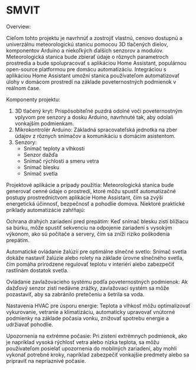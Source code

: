 # SMVIT

Overview:


Cieľom tohto projektu je navrhnúť a zostrojiť vlastnú, cenovo dostupnú a univerzálnu meteorologickú stanicu pomocou 3D tlačených dielov, komponentov Arduino a niekoľkých ďalších senzorov a modulov. Meteorologická stanica bude zbierať údaje o rôznych parametroch prostredia a bude spolupracovať s aplikáciou Home Assistant, populárnou open-source platformou pre domácu automatizáciu. Integráciou s aplikáciou Home Assistant umožní stanica používateľom automatizovať úlohy v domácom prostredí na základe poveternostných podmienok v reálnom čase.

Komponenty projektu:
1. 3D tlačený kryt: Prispôsobiteľné puzdrá odolné voči poveternostným vplyvom pre senzory a dosku Arduino, navrhnuté tak, aby odolali vonkajším podmienkam.
2. Mikrokontrolér Arduino: Základná spracovateľská jednotka na zber údajov z rôznych snímačov a komunikáciu s domácim asistentom.
3. Senzory:
	* Snímač teploty a vlhkosti
	* Senzor dažďa
	* Snímač rýchlosti a smeru vetra
	* Snímač blesku
	* Snímač svetla

Projektové aplikácie a prípady použitia:
Meteorologická stanica bude generovať cenné údaje o prostredí, ktoré môžu spustiť automatizačné postupy prostredníctvom aplikácie Home Assistant, čím sa zvýši energetická účinnosť, bezpečnosť a pohodlie domova. Niektoré praktické príklady automatizácie zahŕňajú:

Ochrana drahých zariadení pred prepätím: Keď snímač blesku zistí blížiacu sa búrku, môže spustiť sekvenciu na odpojenie zariadení s vysokým výkonom, ako sú počítače a servery, čím sa zníži riziko poškodenia prepätím.

Automatické ovládanie žalúzií pre optimálne slnečné svetlo: Snímač svetla dokáže nastaviť žalúzie alebo rolety na základe úrovne slnečného svetla, čím pomáha prirodzene regulovať teplotu v interiéri alebo zabezpečiť rastlinám dostatok svetla.

Ovládanie zavlažovacieho systému podľa poveternostných podmienok: Ak dažďový senzor zistí nedávne zrážky, zavlažovací systém sa môže pozastaviť, aby sa zabránilo pretečeniu a šetrila sa voda.

Nastavenia HVAC pre úsporu energie: Teplota a vlhkosť môžu optimalizovať vykurovanie, vetranie a klimatizáciu, automaticky upravovať vnútorné podmienky na základe počasia vonku, znižovať spotrebu energie a udržiavať pohodlie.

Upozornenia na extrémne počasie: Pri zistení extrémnych podmienok, ako je napríklad vysoká rýchlosť vetra alebo nízka teplota, sa môžu používateľom posielať upozornenia do mobilných zariadení, aby mohli vykonať potrebné kroky, napríklad zabezpečiť vonkajšie predmety alebo sa pripraviť na nepriaznivé počasie.
